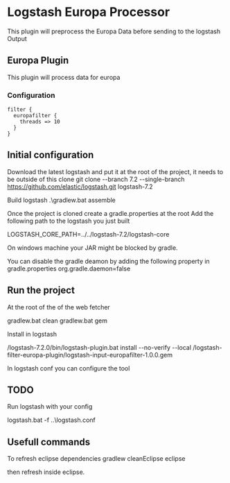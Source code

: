 # Logstash Europa Processor

This plugin will preprocess the Europa Data before sending to the logstash Output

## Europa Plugin

This plugin will process data for europa

### Configuration

```
filter {
  europafilter {
  	threads => 10
  }
}
```
## Initial configuration

Download the latest logstash and put it at the root of the project, it needs to be outside of this clone
git clone --branch 7.2 --single-branch https://github.com/elastic/logstash.git logstash-7.2

Build logstash
.\gradlew.bat assemble

Once the project is cloned create a gradle.properties at the root
Add the following path to the logstash you just built

LOGSTASH_CORE_PATH=../../logstash-7.2/logstash-core

On windows machine your JAR might be blocked by gradle. 

You can disable the gradle deamon by adding the following property in gradle.properties
org.gradle.daemon=false

## Run the project

At the root of the of the web fetcher

gradlew.bat clean
gradlew.bat gem

Install in logstash

/logstash-7.2.0/bin/logstash-plugin.bat install --no-verify --local /logstash-filter-europa-plugin/logstash-input-europafilter-1.0.0.gem

In logstash conf you can configure the tool

## TODO ##

Run logstash with your config

logstash.bat -f ..\logstash.conf

## Usefull commands

To refresh eclipse dependencies
gradlew cleanEclipse eclipse

then refresh inside eclipse.